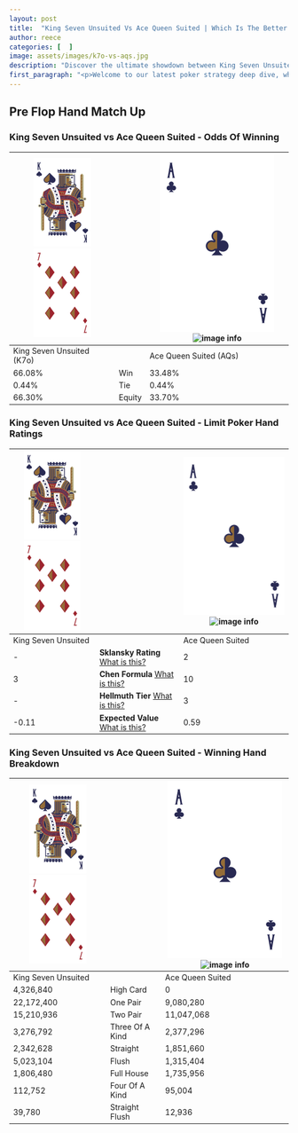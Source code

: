 ```yaml
---
layout: post
title:  "King Seven Unsuited Vs Ace Queen Suited | Which Is The Better Hand In Poker? A Complete Guide"
author: reece
categories: [  ]
image: assets/images/k7o-vs-aqs.jpg
description: "Discover the ultimate showdown between King Seven Unsuited and Ace Queen Suited in poker! Uncover the odds, strategies, and scenarios where one hand triumphs over the other. Get ready to up your poker game with this thrilling analysis."
first_paragraph: "<p>Welcome to our latest poker strategy deep dive, where we're pitting two distinct hands against each other in a high-stakes showdown: King Seven Unsuited vs Ace Queen Suited.</p><p>In the dynamic world of poker, every decision counts, and knowing which hand holds the upper hand is key to your success at the table.</p><p>In this article, we'll dissect these two hands, explore the scenarios where one dominates the other, and equip you with the knowledge to make strategic choices that can tip the odds in your favor.</p><p>Get ready to unravel the intriguing dynamics of these poker hands and elevate your game to new heights.</p>"
---
```




[comment]: # (sp0)

## Pre Flop Hand Match Up

<div class="table hand-ratings" markdown="1"> 



### King Seven Unsuited vs Ace Queen Suited - Odds Of Winning


    
| ![image info](assets/images/hand1/K.png) ![image info](assets/images/hand1/7o.png) |  | ![image info](assets/images/hand2/A.png) ![image info](assets/images/hand2/Qs.png) |
| -------- | -------- | -------- |
| King Seven Unsuited (K7o) |  | Ace Queen Suited (AQs) |
| 66.08% | Win | 33.48% |
| 0.44% | Tie | 0.44% |
| 66.30% | Equity | 33.70% |




[comment]: # (sp1)



### King Seven Unsuited vs Ace Queen Suited - Limit Poker Hand Ratings


    
| ![image info](assets/images/hand1/K.png) ![image info](assets/images/hand1/7o.png) |  | ![image info](assets/images/hand2/A.png) ![image info](assets/images/hand2/Qs.png) |
| -------- | -------- | -------- |
| King Seven Unsuited |  | Ace Queen Suited |
| - | **Sklansky Rating** [What is this?](/sklansky-rating-explained) | 2 |
| 3 | **Chen Formula** [What is this?](/chen-formula-explained) | 10 |
| - | **Hellmuth Tier** [What is this?](/Hellmuth-tier-explained) | 3 |
| -0.11 | **Expected Value** [What is this?](/expected-value-explained) | 0.59 |




[comment]: # (sp2)



### King Seven Unsuited vs Ace Queen Suited - Winning Hand Breakdown


    
| ![image info](assets/images/hand1/K.png) ![image info](assets/images/hand1/7o.png) |  | ![image info](assets/images/hand2/A.png) ![image info](assets/images/hand2/Qs.png) |
| -------- | -------- | -------- |
| King Seven Unsuited |  | Ace Queen Suited |
| 4,326,840 | High Card | 0 |
| 22,172,400 | One Pair | 9,080,280 |
| 15,210,936 | Two Pair | 11,047,068 |
| 3,276,792 | Three Of A Kind | 2,377,296 |
| 2,342,628 | Straight | 1,851,660 |
| 5,023,104 | Flush | 1,315,404 |
| 1,806,480 | Full House | 1,735,956 |
| 112,752 | Four Of A Kind | 95,004 |
| 39,780 | Straight Flush | 12,936 |




[comment]: # (sp3)



</div>

[comment]: # (sp4)



[comment]: # (sp5)

